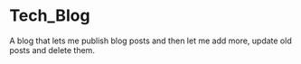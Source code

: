 # Tech_Blog
A blog that lets me publish blog posts and then let me add more, update old posts and delete them.
